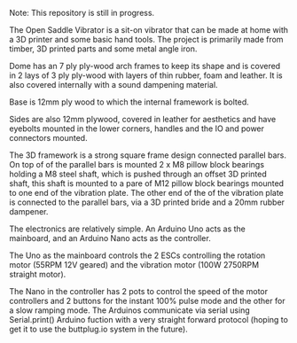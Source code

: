 Note: This repository is still in progress.

The Open Saddle Vibrator is a sit-on vibrator that can be made at home with a 3D printer and some basic hand tools. The project is primarily made from timber, 3D printed parts and some metal angle iron.

Dome has an 7 ply ply-wood arch frames to keep its shape and is covered in 2 lays of 3 ply ply-wood with layers of thin rubber, foam and leather. It is also covered internally with a sound dampening material.

Base is 12mm ply wood to which the internal framework is bolted.

Sides are also 12mm plywood, covered in leather for aesthetics and have eyebolts mounted in the lower corners, handles and the IO and power connectors mounted.

The 3D framework is a strong square frame design connected parallel bars. On top of of the parallel bars is mounted 2 x M8 pillow block bearings holding a M8 steel shaft, which is pushed through an offset 3D printed shaft, this shaft is mounted to a pare of M12 pillow block bearings mounted to one end of the vibration plate. The other end of the of the vibration plate is connected to the parallel bars, via a 3D printed bride and a 20mm rubber dampener.

The electronics are relatively simple. An Arduino Uno acts as the mainboard, and an Arduino Nano acts as the controller.

The Uno as the mainboard controls the 2 ESCs controlling the rotation motor (55RPM 12V geared) and the vibration motor (100W 2750RPM straight motor).

The Nano in the controller has 2 pots to control the speed of the motor controllers and 2 buttons for the instant 100% pulse mode and the other for a slow ramping mode. The Arduinos communicate via serial using Serial.print() Arduino fuction with a very straight forward protocol (hoping to get it to use the buttplug.io system in the future).

